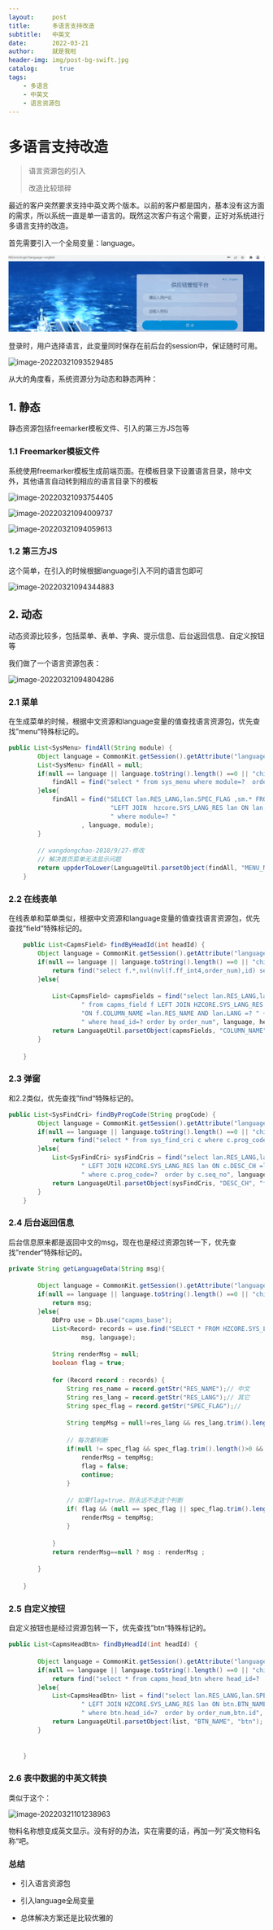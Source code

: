 ```yaml
---
layout:     post
title:      多语言支持改造
subtitle:   中英文
date:       2022-03-21
author:     就是我啦
header-img: img/post-bg-swift.jpg
catalog: 	  true
tags:
    - 多语言    
    - 中英文    
    - 语言资源包
---
```


# 多语言支持改造

> 语言资源包的引入
>
> 改造比较琐碎

最近的客户突然要求支持中英文两个版本。以前的客户都是国内，基本没有这方面的需求，所以系统一直是单一语言的。既然这次客户有这个需要，正好对系统进行多语言支持的改造。

首先需要引入一个全局变量：language。

![image-20220321092957586](img/images/image-20220321092957586.png)



登录时，用户选择语言，此变量同时保存在前后台的session中，保证随时可用。

![image-20220321093529485](https://gitee.com/shenyao/sohossl/raw/master/images/image-20220321093529485.png)



从大的角度看，系统资源分为动态和静态两种：



## 1. 静态

静态资源包括freemarker模板文件、引入的第三方JS包等



### 1.1 Freemarker模板文件

系统使用freemarker模板生成前端页面。在模板目录下设置语言目录，除中文外，其他语言自动转到相应的语言目录下的模板



![image-20220321093754405](https://gitee.com/shenyao/sohossl/raw/master/images/image-20220321093754405.png)



![image-20220321094009737](https://gitee.com/shenyao/sohossl/raw/master/images/image-20220321094009737.png)



![image-20220321094059613](https://gitee.com/shenyao/sohossl/raw/master/images/image-20220321094059613.png)





### 1.2 第三方JS

这个简单，在引入的时候根据language引入不同的语言包即可

![image-20220321094344883](https://gitee.com/shenyao/sohossl/raw/master/images/image-20220321094344883.png)



## 2. 动态

动态资源比较多，包括菜单、表单、字典、提示信息、后台返回信息、自定义按钮等

我们做了一个语言资源包表：

![image-20220321094804286](https://gitee.com/shenyao/sohossl/raw/master/images/image-20220321094804286.png)



### 2.1 菜单

在生成菜单的时候，根据中文资源和language变量的值查找语言资源包，优先查找”menu“特殊标记的。



~~~java
public List<SysMenu> findAll(String module) {
		Object language = CommonKit.getSession().getAttribute("language");
		List<SysMenu> findAll = null;
		if(null == language || language.toString().length() ==0 || "chinese".equalsIgnoreCase(String.valueOf(language))){
			findAll = find("select * from sys_menu where module=?  order by order_num asc ", module);
		}else{
			findAll = find("SELECT lan.RES_LANG,lan.SPEC_FLAG ,sm.* FROM hzcore.SYS_MENU sm  " +
							"LEFT JOIN  hzcore.SYS_LANG_RES lan ON lan.RES_NAME =sm.MENU_NAME AND lan.LANG =? " +
							" where module=? "
					, language, module);
		}

		// wangdongchao-2018/9/27-修改
		// 解决首页菜单无法显示问题
		return uppderToLower(LanguageUtil.parsetObject(findAll, "MENU_NAME", "menu"));//SysMenu.dao.findByRoleIds
	}
~~~



### 2.2 在线表单

在线表单和菜单类似，根据中文资源和language变量的值查找语言资源包，优先查找”field“特殊标记的。

~~~java
	public List<CapmsField> findByHeadId(int headId) {
		Object language = CommonKit.getSession().getAttribute("language");
		if(null == language || language.toString().length() ==0 || "chinese".equalsIgnoreCase(String.valueOf(language))){
			return find("select f.*,nvl(nvl(f.ff_int4,order_num),id) search_order from capms_field f where head_id=? order by order_num", headId);
		}else{

			List<CapmsField> capmsFields = find("select lan.RES_LANG,lan.SPEC_FLAG ,f.*,nvl(nvl(f.ff_int4,order_num),f.id) search_order  " +
					" from capms_field f LEFT JOIN HZCORE.SYS_LANG_RES lan  " +
					"ON f.COLUMN_NAME =lan.RES_NAME AND lan.LANG =? " +
					" where head_id=? order by order_num", language, headId);
			return LanguageUtil.parsetObject(capmsFields, "COLUMN_NAME", "field");
		}

	}
~~~



### 2.3 弹窗

和2.2类似，优先查找”find“特殊标记的。

~~~java
public List<SysFindCri> findByProgCode(String progCode) {
		Object language = CommonKit.getSession().getAttribute("language");
		if(null == language || language.toString().length() ==0 || "chinese".equalsIgnoreCase(String.valueOf(language))){
			return find("select * from sys_find_cri c where c.prog_code=?  order by c.seq_no", progCode);
		}else{
			List<SysFindCri> sysFindCris = find("select lan.RES_LANG,lan.SPEC_FLAG ,c.* from sys_find_cri c " +
					" LEFT JOIN HZCORE.SYS_LANG_RES lan ON c.DESC_CH =lan.RES_NAME AND lan.LANG =? " +
					" where c.prog_code=?  order by c.seq_no", language, progCode);
			return LanguageUtil.parsetObject(sysFindCris, "DESC_CH", "find");
		}
	}
~~~



### 2.4 后台返回信息

后台信息原来都是返回中文的msg，现在也是经过资源包转一下，优先查找”render“特殊标记的。

~~~java
private String getLanguageData(String msg){

		Object language = CommonKit.getSession().getAttribute("language");
		if(null == language || language.toString().length() ==0 || "chinese".equalsIgnoreCase(String.valueOf(language))){
			return msg;
		}else{
			DbPro use = Db.use("capms_base");
			List<Record> records = use.find("SELECT * FROM HZCORE.SYS_LANG_RES lan WHERE lan.RES_NAME =? AND lan.LANG =?",
					msg, language);

			String renderMsg = null;
			boolean flag = true;

			for (Record record : records) {
				String res_name = record.getStr("RES_NAME");// 中文
				String res_lang = record.getStr("RES_LANG");// 其它
				String spec_flag = record.getStr("SPEC_FLAG");//

				String tempMsg = null!=res_lang && res_lang.trim().length()!=0 ? res_lang : res_name;;

				// 每次都判断
				if(null != spec_flag && spec_flag.trim().length()>0 && "render".equalsIgnoreCase(spec_flag)){
					renderMsg = tempMsg;
					flag = false;
					continue;
				}

				// 如果flag=true，则永远不走这个判断
				if( flag && (null == spec_flag || spec_flag.trim().length()==0 )){
					renderMsg = tempMsg;
				}

			}
			return renderMsg==null ? msg : renderMsg ;

		}

	}
~~~





### 2.5 自定义按钮

自定义按钮也是经过资源包转一下，优先查找”btn“特殊标记的。

~~~java
public List<CapmsHeadBtn> findByHeadId(int headId) {

		Object language = CommonKit.getSession().getAttribute("language");
		if(null == language || language.toString().length() ==0 || "chinese".equalsIgnoreCase(String.valueOf(language))){
			return find("select * from capms_head_btn where head_id=?  order by order_num,id", headId);
		}else{
			List<CapmsHeadBtn> list = find("select lan.RES_LANG,lan.SPEC_FLAG ,btn.* from HZCORE.capms_head_btn btn " +
					" LEFT JOIN HZCORE.SYS_LANG_RES lan ON btn.BTN_NAME =lan.RES_NAME AND lan.LANG =?  " +
					" where btn.head_id=?  order by order_num,btn.id", language, headId);
			return LanguageUtil.parsetObject(list, "BTN_NAME", "btn");
		}


	}
~~~



### 2.6 表中数据的中英文转换

类似于这个：

![image-20220321101238963](https://gitee.com/shenyao/sohossl/raw/master/images/image-20220321101238963.png)

物料名称想变成英文显示。没有好的办法，实在需要的话，再加一列”英文物料名称“吧。





### 总结

- 引入语言资源包

- 引入language全局变量

- 总体解决方案还是比较优雅的

  
